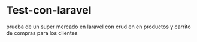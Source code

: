 # Test-con-laravel
prueba de un super mercado en laravel con crud en en productos y carrito de compras para los clientes
